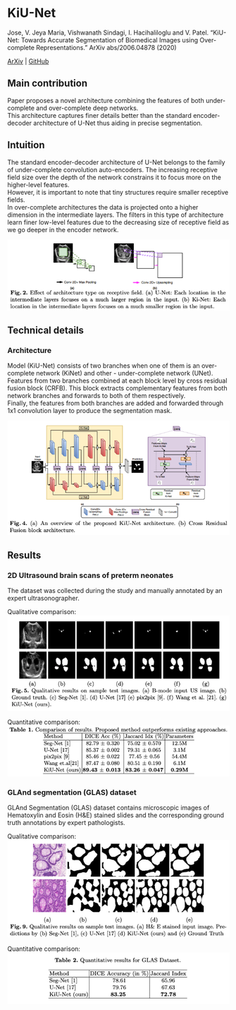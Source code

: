 
# KiU-Net

Jose, V. Jeya Maria, Vishwanath Sindagi, I. Hacihaliloglu and V. Patel.
“KiU-Net: Towards Accurate Segmentation of Biomedical Images using Over-complete Representations.”
ArXiv abs/2006.04878 (2020)

[ArXiv](https://arxiv.org/abs/2006.04878) | [GitHub](https://github.com/jeya-maria-jose/KiU-Net-pytorch)


## Main contribution
Paper proposes a novel architecture combining the features of both under-complete and over-complete deep networks.  
This architecture captures finer details better than the standard encoder-decoder architecture of U-Net
thus aiding in precise segmentation.


## Intuition
The standard encoder-decoder architecture of U-Net belongs to the family of under-complete convolution auto-encoders.
The increasing receptive field size over the depth of the network constrains it to focus more
on the higher-level features.  
However, it is important to note that tiny structures require smaller receptive fields.  
In over-complete architectures the data is projected onto a higher dimension in the intermediate layers.
The filters in this type of architecture learn finer low-level features due to the decreasing size
of receptive field as we go deeper in the encoder network.

![](/post_images/kiu-net/receptive_field.png)


## Technical details

### Architecture
Model (KiU-Net) consists of two branches when one of them is an over-complete network (KiNet)
and other - under-complete network (UNet).  
Features from two branches combined at each block level by cross residual fusion block (CRFB).
This block extracts complementary features from both network branches and forwards to both of them respectively.  
Finally, the features from both branches are added and forwarded through 1x1 convolution layer
to produce the segmentation mask.

![](/post_images/kiu-net/architecture.png)


## Results

### 2D Ultrasound brain scans of preterm neonates
The dataset was collected during the study and manually annotated by an expert ultrasonographer.

Qualitative comparison:  
![](/post_images/kiu-net/us_dataset_qualitative_results.png)

Quantitative comparison:  
![](/post_images/kiu-net/us_dataset_quantitative_results.png)

### GLAnd segmentation (GLAS) dataset
GLAnd Segmentation (GLAS) dataset contains microscopic images of Hematoxylin and Eosin (H&E) stained slides
and the corresponding ground truth annotations by expert pathologists.

Qualitative comparison:  
![](/post_images/kiu-net/glas_dataset_qualitative_results.png)

Quantitative comparison:  
![](/post_images/kiu-net/glas_dataset_quantitative_results.png)


